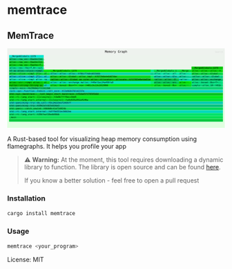 # memtrace


## MemTrace


![example](example.svg)

A Rust-based tool for visualizing heap memory consumption using flamegraphs. It helps you profile your app

> ⚠️ **Warning:** At the moment, this tool requires downloading a dynamic library to function. The library is open source and can be found [here](#).
>
> If you know a better solution - feel free to open a pull request

### Installation

```bash
cargo install memtrace
```

### Usage
```bash
memtrace <your_program>
```

License: MIT

